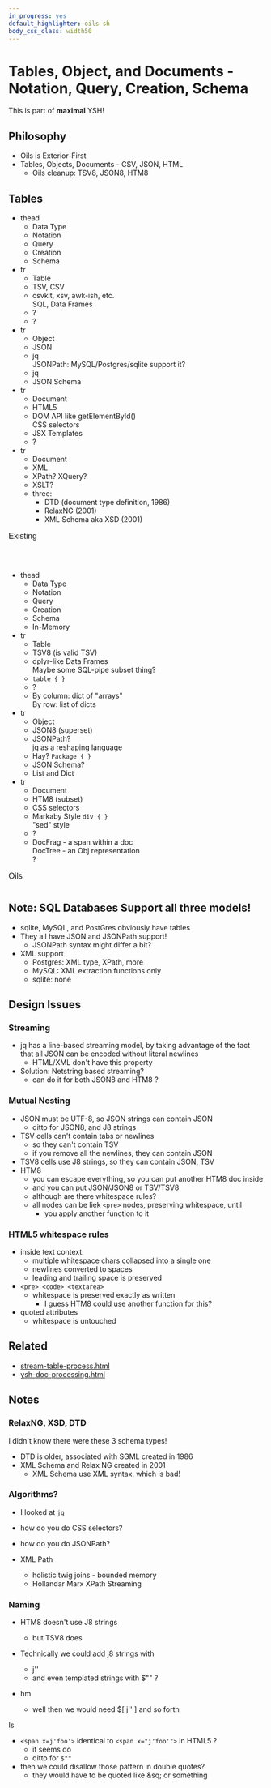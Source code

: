 ```yaml
---
in_progress: yes
default_highlighter: oils-sh
body_css_class: width50
---
```


Tables, Object, and Documents - Notation, Query, Creation, Schema
=============================

<style>
  thead {
    background-color: #eee;
    font-weight: bold;
    text-align: left;
  }
  table {
    font-family: sans-serif;
    border-collapse: collapse;
  }

  tr {
    border-bottom: solid 1px;
    border-color: #ddd;
  }

  td {
    padding: 8px;  /* override default of 5px */
  }
</style>

This is part of **maximal** YSH!

<div id="toc">
</div> 

## Philosophy

- Oils is Exterior-First
- Tables, Objects, Documents - CSV, JSON, HTML
  - Oils cleanup: TSV8, JSON8, HTM8

## Tables


<table>

- thead
  - Data Type
  - Notation
  - Query
  - Creation
  - Schema
- tr
  - Table
  - TSV, CSV
  - csvkit, xsv, awk-ish, etc. <br/>
    SQL, Data Frames
  - ?
  - ?
- tr
  - Object
  - JSON
  - jq <br/>
    JSONPath: MySQL/Postgres/sqlite support it?
  - jq
  - JSON Schema
- tr
  - Document
  - HTML5
  - DOM API like getElementById() <br/>
    CSS selectors <br/>
  - JSX Templates
  - ?
- tr
  - Document
  - XML
  - XPath?  XQuery?
  - XSLT?
  - three:
    - DTD (document type definition, 1986)
    - RelaxNG (2001)
    - XML Schema aka XSD (2001)

<!-- TODO: ul-table should allow caption at the top -->
<caption>Existing</caption>

</table>

&nbsp;

<table>

- thead
  - Data Type
  - Notation
  - Query
  - Creation
  - Schema
  - In-Memory
- tr
  - Table
  - TSV8 (is valid TSV)
  - dplyr-like Data Frames <br/>
    Maybe some SQL-pipe subset thing?
  - `table { }`
  - ?
  - By column: dict of "arrays" <br/>
    By row: list of dicts <br/>
- tr
  - Object
  - JSON8 (superset)
  - JSONPath? <br/>
    jq as a reshaping language
  - Hay?  `Package { }`
  - JSON Schema?
  - List and Dict
- tr
  - Document
  - HTM8 (subset)
  - CSS selectors
  - Markaby Style `div { }` <br/>
    "sed" style
  - ?
  - DocFrag - a span within a doc<br/>
    DocTree - an Obj representation<br/>
    ?

<caption>Oils</caption>

</table>

## Note: SQL Databases Support all three models!

- sqlite, MySQL, and PostGres obviously have tables
- They all have JSON and JSONPath support!
  - JSONPath syntax might differ a bit?
- XML support
  - Postgres: XML type, XPath, more
  - MySQL: XML extraction functions only
  - sqlite: none

## Design Issues

### Streaming

- jq has a line-based streaming model, by taking advantage of the fact that
  all JSON can be encoded without literal newlines
  - HTML/XML don't have this property
- Solution: Netstring based streaming?
  - can do it for both JSON8 and HTM8 ?

### Mutual Nesting

- JSON must be UTF-8, so JSON strings can contain JSON
  - ditto for JSON8, and J8 strings
- TSV cells can't contain tabs or newlines
  - so they can't contain TSV
  - if you remove all the newlines, they can contain JSON
- TSV8 cells use J8 strings, so they can contain JSON, TSV
- HTM8
  - you can escape everything, so you can put another HTM8 doc inside
  - and you can put JSON/JSON8 or TSV/TSV8
  - although are there whitespace rules?
  - all nodes can be liek `<pre>` nodes, preserving whitespace, until
    - you apply another function to it

### HTML5 whitespace rules

- inside text context:
  - multiple whitespace chars collapsed into a single one
  - newlines converted to spaces
  - leading and trailing space is preserved
- `<pre> <code> <textarea>`
  - whitespace is preserved exactly as written
    - I guess HTM8 could use another function for this?
- quoted attributes
  - whitespace is untouched

## Related

- [stream-table-process.html](stream-table-process.html)
- [ysh-doc-processing.html](ysh-doc-processing.html)

## Notes

### RelaxNG, XSD, DTD

I didn't know there were these 3 schema types!

- DTD is older, associated with SGML created in 1986
- XML Schema and Relax NG created in 2001
  - XML Schema use XML syntax, which is bad!


### Algorithms?

- I looked at `jq`
- how do you do CSS selectors?
- how do you do JSONPath?

- XML Path
  - holistic twig joins - bounded memory
  - Hollandar Marx XPath Streaming


### Naming

- HTM8 doesn't use J8 strings
  - but TSV8 does

- Technically we could add j8 strings with
  - j''
  - and even templated strings with $"" ?
- hm
  - well then we would need $[ j'' ] and so forth

Is

- `<span x=j'foo'>` identical to `<span x="j'foo'">` in HTML5 ?
  - it seems do
  - ditto for `$""`
- then we could disallow those pattern in double quotes?
  - they would have to be quoted like &sq; or something
